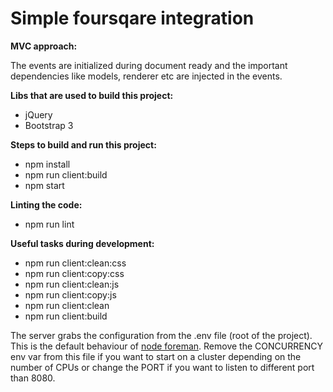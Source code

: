 # Simple foursqare integration

**MVC approach:**

The events are initialized during document ready and the important dependencies like models, renderer etc are injected in the events.

**Libs that are used to build this project:**
- jQuery
- Bootstrap 3

**Steps to build and run this project:**
- npm install
- npm run client:build
- npm start

**Linting the code:**
- npm run lint

**Useful tasks during development:**
- npm run client:clean:css
- npm run client:copy:css
- npm run client:clean:js
- npm run client:copy:js
- npm run client:clean
- npm run client:build

The server grabs the configuration from the .env file (root of the project). This is the default behaviour of [node foreman](https://github.com/strongloop/node-foreman). Remove the CONCURRENCY env var from this file if you want to start on a cluster depending on the number of CPUs or change the PORT if you want to listen to different port than 8080.